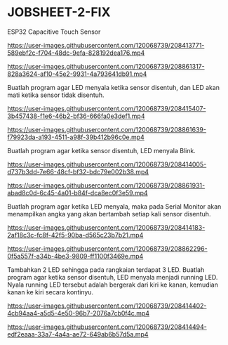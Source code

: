 # JOBSHEET-2-FIX

 ESP32 Capacitive Touch Sensor
 
 

https://user-images.githubusercontent.com/120068739/208413771-589ebf2c-f704-48dc-9efa-828192dea176.mp4




https://user-images.githubusercontent.com/120068739/208861317-828a3624-af10-45e2-9931-4a793641db91.mp4




Buatlah program agar LED menyala ketika sensor disentuh, dan LED akan 
mati ketika sensor tidak disentuh.




https://user-images.githubusercontent.com/120068739/208415407-3b457438-f1e6-46b2-bf36-666fa0e3def1.mp4




https://user-images.githubusercontent.com/120068739/208861639-f79923da-a193-4511-a98f-39b412b96c0e.mp4



Buatlah program agar ketika sensor disentuh, LED menyala Blink.




https://user-images.githubusercontent.com/120068739/208414005-d737b3dd-7e66-48cf-bf32-bdc79e002b38.mp4





https://user-images.githubusercontent.com/120068739/208861931-abad8c0d-6c45-4a01-b84f-dca8ec0f3e59.mp4



Buatlah program agar ketika LED menyala, maka pada Serial Monitor akan 
menampilkan angka yang akan bertambah setiap kali sensor disentuh.



https://user-images.githubusercontent.com/120068739/208414183-2af18c3c-fc8f-42f5-90ba-d565c23b7b21.mp4





https://user-images.githubusercontent.com/120068739/208862296-0f5a557f-a34b-4be3-9809-ff1100f3469e.mp4



Tambahkan 2 LED sehingga pada rangkaian terdapat 3 LED. Buatlah program agar ketika sensor disentuh, LED menyala menjadi running LED. Nyala running LED tersebut adalah bergerak dari kiri ke kanan, kemudian kanan ke kiri secara kontinyu.




https://user-images.githubusercontent.com/120068739/208414402-4cb94aa4-a5d5-4e50-96b7-2076a7cb0f4c.mp4




https://user-images.githubusercontent.com/120068739/208414494-edf2eaaa-33a7-4a4a-ae72-649ab6b57d5a.mp4

